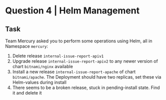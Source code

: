 # Question 4 | Helm Management

## Task
Team Mercury asked you to perform some operations using Helm, all in Namespace `mercury`:

1. Delete release `internal-issue-report-apiv1`
2. Upgrade release `internal-issue-report-apiv2` to any newer version of chart `bitnami/nginx` available
3. Install a new release `internal-issue-report-apache` of chart `bitnami/apache`. The Deployment should have two replicas, set these via Helm-values during install
4. There seems to be a broken release, stuck in pending-install state. Find it and delete it

